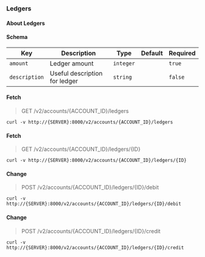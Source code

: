 ### Ledgers

#### About Ledgers

#### Schema

Key | Description | Type | Default | Required
--- | ----------- | ---- | ------- | --------
`amount` | Ledger amount | `integer` |   | `true`
`description` | Useful description for ledger | `string` |   | `false`


#### Fetch

> GET /v2/accounts/{ACCOUNT_ID}/ledgers

```curl
curl -v http://{SERVER}:8000/v2/accounts/{ACCOUNT_ID}/ledgers
```

#### Fetch

> GET /v2/accounts/{ACCOUNT_ID}/ledgers/{ID}

```curl
curl -v http://{SERVER}:8000/v2/accounts/{ACCOUNT_ID}/ledgers/{ID}
```

#### Change

> POST /v2/accounts/{ACCOUNT_ID}/ledgers/{ID}/debit

```curl
curl -v http://{SERVER}:8000/v2/accounts/{ACCOUNT_ID}/ledgers/{ID}/debit
```

#### Change

> POST /v2/accounts/{ACCOUNT_ID}/ledgers/{ID}/credit

```curl
curl -v http://{SERVER}:8000/v2/accounts/{ACCOUNT_ID}/ledgers/{ID}/credit
```

